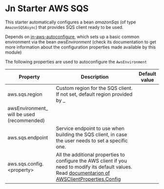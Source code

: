 # Jn Starter AWS SQS

This starter automatically configures a bean _amazonSqs_ (of type `AmazonSQSAsync`) that provides SQS client ready to be
used.

Depends on [jn-aws-autoconfigure](../jn-aws-autoconfigure/README.md), which sets up a basic common environment via the
bean _awsEnvironment_
(check its documentation to get more information about the configuration properties made available by this module)

The following properties are used to autoconfigure the `AwsEnvironment`

| Property               | Description                                                                | Default value  |
| ---------------------- | -------------------------------------------------------------------------- | -------------- |
| aws.sqs.region | Custom region for the SQS client. If not set, default region provided by _
awsEnvironment_ will be used (recommended) | |
| aws.sqs.endpoint  | Service endpoint to use when building the SQS client, in case the user needs to set a specific one.  | |
| aws.sqs.config.&lt;property&gt;  |  All the additional properties to configure the AWS client if you need to modify its default values. Read [documentarion of AWSClientProperties.Config](../jn-aws-autoconfigure/README.md#awsclientproperties-helper-dto)  | |
